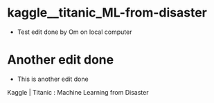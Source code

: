 # kaggle__titanic_ML-from-disaster
*	Test edit done by Om on local computer
# Another edit done 
*	This is another edit done

Kaggle | Titanic : Machine Learning from Disaster
